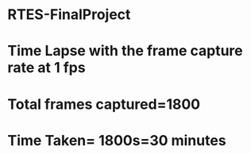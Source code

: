 # RTES-FinalProject
# Time Lapse with the frame capture rate at 1 fps
# Total frames captured=1800
# Time Taken= 1800s=30 minutes
